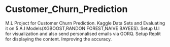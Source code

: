 # Customer_Churn_Prediction
M.L Project for Customer Churn Prediction.
Kaggle Data Sets and Evaluating it on 5 A.I Models(XGBOOST,RANDON FOREST,NAIVE BAYEES).
Setup U.I for visualization and also send personalised emails via GORQ.
Setup Replit for displaying the content.
Improving the accuracy.

